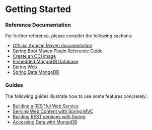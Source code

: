 # Getting Started

### Reference Documentation

For further reference, please consider the following sections:

* [Official Apache Maven documentation](https://maven.apache.org/guides/index.html)
* [Spring Boot Maven Plugin Reference Guide](https://docs.spring.io/spring-boot/docs/2.7.8/maven-plugin/reference/html/)
* [Create an OCI image](https://docs.spring.io/spring-boot/docs/2.7.8/maven-plugin/reference/html/#build-image)
* [Embedded MongoDB Database](https://docs.spring.io/spring-boot/docs/2.7.8/reference/htmlsingle/#data.nosql.mongodb.embedded)
* [Spring Web](https://docs.spring.io/spring-boot/docs/2.7.8/reference/htmlsingle/#web)
* [Spring Data MongoDB](https://docs.spring.io/spring-boot/docs/2.7.8/reference/htmlsingle/#data.nosql.mongodb)

### Guides

The following guides illustrate how to use some features concretely:

* [Building a RESTful Web Service](https://spring.io/guides/gs/rest-service/)
* [Serving Web Content with Spring MVC](https://spring.io/guides/gs/serving-web-content/)
* [Building REST services with Spring](https://spring.io/guides/tutorials/rest/)
* [Accessing Data with MongoDB](https://spring.io/guides/gs/accessing-data-mongodb/)

